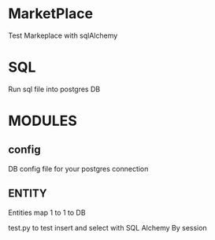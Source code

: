 # MarketPlace
Test Markeplace with sqlAlchemy

# SQL
Run sql file into postgres DB

# MODULES
## config
DB config file for your postgres connection

## ENTITY
Entities map 1 to 1 to DB

test.py to test insert and select with SQL Alchemy By session
